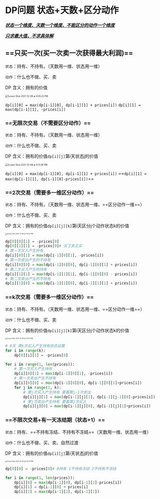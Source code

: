 # DP问题 状态+天数+区分动作

**<u>*状态一个维度、天数一个维度、不能区分的动作一个维度*</u>**

***<u>只求最大值、不求具体解</u>***

## ==只买一次(买一次卖一次获得最大利润)==

`状态`：持有、不持有。（天数用一维、状态用一维）

`动作`：什么也不做、买、卖

DP 含义：拥有的价值

<img src="http://catbed.oss-cn-chengdu.aliyuncs.com/img/Screen%20Shot%202021-12-08%20at%204.05.22%20PM.png" alt="Screen Shot 2021-12-08 at 4.05.22 PM" style="zoom: 50%;" />

`dp[i][0] = max(dp[i-1][0], dp[i-1][1] + prices[i])`
`dp[i][1] = max(dp[i-1][1], -prices[i])`

### ==无限次交易（不需要区分动作）==

`状态`：持有、不持有。（天数用一维、状态用一维）

`动作`：什么也不做、买、卖

DP 含义：拥有的价值`dp[i][j]`第i天状态j的价值

<img src="http://catbed.oss-cn-chengdu.aliyuncs.com/img/Screen%20Shot%202021-12-08%20at%204.13.08%20PM.png" alt="Screen Shot 2021-12-08 at 4.13.08 PM" style="zoom: 50%;" />

`dp[i][0] = max(dp[i-1][0], dp[i-1][1] + prices[i])`
==`dp[i][1] = max(dp[i-1][1], dp[i-1][0]-prices[i])`==

### ==2次交易（需要多一维区分动作）==

`状态`：持有、不持有。（天数用一维、状态用一维、==区分动作一维==）

`动作`：什么也不做、买、卖

DP 含义：拥有的价值`dp[i][j][k]`第i天区分j个动作状态k的价值

<img src="http://catbed.oss-cn-chengdu.aliyuncs.com/img/Screen%20Shot%202021-12-08%20at%204.54.01%20PM.png" alt="Screen Shot 2021-12-08 at 4.54.01 PM" style="zoom:33%;" />

```Python
dp[0][0][1] = -prices[0]
dp[0][1][1] = -prices[0]# 买了卖又买
# 第一次买入产生持有
dp[i][0][1] = max(dp[i-1][0][1], -prices[i])
# 第一次卖出产生的不持有
dp[i][0][0] = max(dp[i-1][0][0], dp[i-1][0][1] + prices[i])
# 第二次买入产生的持有
dp[i][1][1] = max(dp[i-1][1][1], dp[i-1][0][0] - prices[i])
# 第二次卖出产生的不持有
dp[i][1][0] = max(dp[i-1][1][0], dp[i-1][1][1] + prices[i])
```

### ==k次交易（需要多一维区分动作）==

`状态`：持有、不持有。（天数用一维、状态用一维、==区分动作一维==）

`动作`：什么也不做、买、卖

DP 含义：拥有的价值`dp[i][j][k]`第i天区分j个动作状态k的价值

<img src="http://catbed.oss-cn-chengdu.aliyuncs.com/img/Screen%20Shot%202021-12-08%20at%205.19.03%20PM.png" alt="Screen Shot 2021-12-08 at 5.19.03 PM" style="zoom:33%;" />

```Python
# 0天 第k次买入产生持有状态设置
for i in range(k):
    dp[0][i][1] = -prices[0]

for i in range(1, len(prices)):
    # 第一次买入产生持有
    dp[i][0][1] = max(dp[i-1][0][1], -prices[i])
    # 第一次卖出产生不持有
    dp[i][0][0] = max(dp[i-1][0][0], dp[i-1][0][1]+prices[i])
    for j in range(1, k):
        # 第j次买入产生持有 要看第j-1次卖出
        dp[i][j][1] = max(dp[i-1][j][1], dp[i-1][j-1][0]-prices[i])
        # 第j次卖出产生持有 要看第j次买入
        dp[i][j][0] = max(dp[i-1][j][0], dp[i-1][j][1]+prices[i])
```

### ==不限次交易+有一天冻结期（状态+1）==

`状态`：持有、==不持有冻结、不持有不冻结==（天数用一维、状态用一维）

`动作`：什么也不做、买、卖、自然过渡

DP 含义：拥有的价值`dp[i][j]`第i天状态j的价值

<img src="http://catbed.oss-cn-chengdu.aliyuncs.com/img/Screen%20Shot%202021-12-08%20at%206.30.31%20PM.png" alt="Screen Shot 2021-12-08 at 6.30.31 PM" style="zoom:33%;" />

```Python
dp[0][0] = -prices[0]# 0持有 1不持有冻结 2不持有不冻结

for i in range(1, len(prices)):
    dp[i][0] = max(dp[i-1][0], dp[i-1][2]-prices[i])
    dp[i][1] = dp[i-1][0] + prices[i]
    dp[i][2] = max(dp[i-1][2], dp[i-1][1])

```

